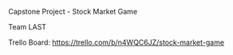 Capstone Project - Stock Market Game


Team LAST



Trello Board: https://trello.com/b/n4WQC6JZ/stock-market-game
